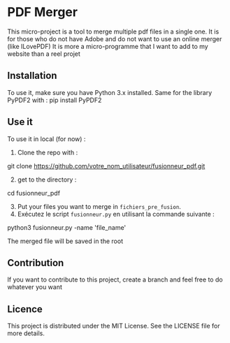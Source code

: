 # PDF Merger

This micro-project is a tool to merge multiple pdf files in a single one.
It is for those who do not have Adobe and do not want to use an online merger (like ILovePDF)
It is more a micro-programme that I want to add to my website than a reel projet

## Installation

To use it, make sure you have Python 3.x installed.
Same for the library PyPDF2 with : 
pip install PyPDF2


## Use it

To use it in local (for now) : 

1. Clone the repo with :

git clone https://github.com/votre_nom_utilisateur/fusionneur_pdf.git

2. get to the directory :

cd fusionneur_pdf

3. Put your files you want to merge in `fichiers_pre_fusion`.
4. Exécutez le script `fusionneur.py` en utilisant la commande suivante :

python3 fusionneur.py -name 'file_name'

The merged file will be saved in the root

## Contribution
If you want to contribute to this project, create a branch and feel free to do whatever you want

## Licence

This project is distributed under the MIT License. See the LICENSE file for more details.






